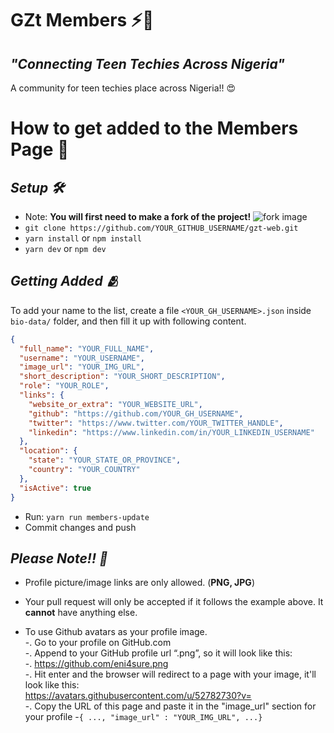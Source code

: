# GZt Members ⚡️️🚀

## _"Connecting Teen Techies Across Nigeria"_

A community for teen techies place across Nigeria!! 😍

# How to get added to the Members Page 🤗

## _Setup 🛠_

- Note: **You will first need to make a fork of the project!**
  ![fork image](https://help.github.com/assets/images/help/repository/fork_button.jpg)
- `git clone https://github.com/YOUR_GITHUB_USERNAME/gzt-web.git`
- `yarn install` or `npm install`
- `yarn dev` or `npm dev`

## _Getting Added 🫂_

To add your name to the list, create a file `<YOUR_GH_USERNAME>.json`
inside `bio-data/` folder, and then fill it up with following content.

```json
{
  "full_name": "YOUR_FULL_NAME",
  "username": "YOUR_USERNAME",
  "image_url": "YOUR_IMG_URL",
  "short_description": "YOUR_SHORT_DESCRIPTION",
  "role": "YOUR_ROLE",
  "links": {
    "website_or_extra": "YOUR_WEBSITE_URL",
    "github": "https://github.com/YOUR_GH_USERNAME",
    "twitter": "https://www.twitter.com/YOUR_TWITTER_HANDLE",
    "linkedin": "https://www.linkedin.com/in/YOUR_LINKEDIN_USERNAME"
  },
  "location": {
    "state": "YOUR_STATE_OR_PROVINCE",
    "country": "YOUR_COUNTRY"
  },
  "isActive": true
}
```

- Run: `yarn run members-update`
- Commit changes and push

## _Please Note!! 🚨_

- Profile picture/image links are only allowed. (**PNG, JPG**)
- Your pull request will only be accepted if it follows the example above. It **cannot** have anything else.

- To use Github avatars as your profile image. <br/>
  -. Go to your profile on GitHub.com <br/>
  -. Append to your GitHub profile url “.png”, so it will look like this: <br/>
  -. https://github.com/eni4sure.png <br/>
  -. Hit enter and the browser will redirect to a page with your image, it'll look like this: <br/>
  https://avatars.githubusercontent.com/u/52782730?v=<br/>
  -. Copy the URL of this page and paste it in the "image_url" section for your profile -`{ ..., "image_url" : "YOUR_IMG_URL", ...}`
